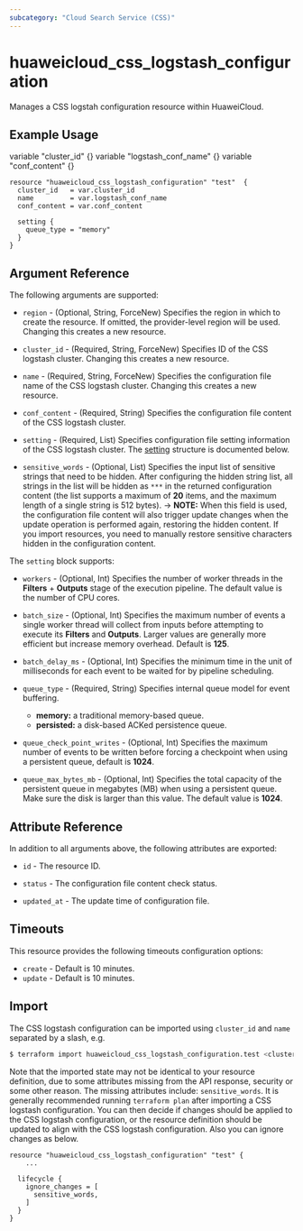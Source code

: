 ```yaml
---
subcategory: "Cloud Search Service (CSS)"
---
```


# huaweicloud_css_logstash_configuration

Manages a CSS logstah configuration resource within HuaweiCloud.

## Example Usage

variable "cluster_id" {}
variable "logstash_conf_name" {}
variable "conf_content" {}

```hcl
resource "huaweicloud_css_logstash_configuration" "test"  {
  cluster_id   = var.cluster_id
  name         = var.logstash_conf_name
  conf_content = var.conf_content

  setting {
    queue_type = "memory"
  }
}
```

## Argument Reference

The following arguments are supported:

* `region` - (Optional, String, ForceNew) Specifies the region in which to create the resource.
  If omitted, the provider-level region will be used.
  Changing this creates a new resource.

* `cluster_id` - (Required, String, ForceNew) Specifies ID of the CSS logstash cluster.
  Changing this creates a new resource.

* `name` - (Required, String, ForceNew) Specifies the configuration file name of the CSS logstash cluster.
  Changing this creates a new resource.

* `conf_content` - (Required, String) Specifies the configuration file content of the CSS logstash cluster.

* `setting` - (Required, List) Specifies configuration file setting information of the CSS logstash cluster.
  The [setting](#Css_logstash_configuration_setting) structure is documented below.

* `sensitive_words` - (Optional, List) Specifies the input list of sensitive strings that need to be hidden.
  After configuring the hidden string list, all strings in the list will be hidden as `***` in the returned
  configuration content (the list supports a maximum of **20** items, and the maximum length of a single string
  is 512 bytes).
  -> **NOTE:** When this field is used, the configuration file content will also trigger update changes when the
    update operation is performed again, restoring the hidden content. If you import resources, you need to manually
    restore sensitive characters hidden in the configuration content.

<a name="Css_logstash_configuration_setting"></a>
The `setting` block supports:

* `workers` - (Optional, Int) Specifies the number of worker threads in the **Filters** + **Outputs** stage of
  the execution pipeline. The default value is the number of CPU cores.

* `batch_size` - (Optional, Int) Specifies the maximum number of events a single worker thread will collect
  from inputs before attempting to execute its **Filters** and **Outputs**. Larger values ​​are generally more
  efficient but increase memory overhead. Default is **125**.

* `batch_delay_ms` - (Optional, Int) Specifies the minimum time in the unit of milliseconds for each event to be
  waited for by pipeline scheduling.

* `queue_type` - (Required, String) Specifies internal queue model for event buffering.
  + **memory:** a traditional memory-based queue.
  + **persisted:** a disk-based ACKed persistence queue.

* `queue_check_point_writes` - (Optional, Int) Specifies the maximum number of events to be written before forcing
  a checkpoint when using a persistent queue, default is **1024**.

* `queue_max_bytes_mb` - (Optional, Int) Specifies the total capacity of the persistent queue in megabytes (MB) when
  using a persistent queue. Make sure the disk is larger than this value. The default value is **1024**.

## Attribute Reference

In addition to all arguments above, the following attributes are exported:

* `id` - The resource ID.

* `status` - The configuration file content check status.

* `updated_at` - The update time of configuration file.

## Timeouts

This resource provides the following timeouts configuration options:

* `create` - Default is 10 minutes.
* `update` - Default is 10 minutes.

## Import

The CSS logstash configuration can be imported using `cluster_id` and `name` separated by a slash, e.g.

```bash
$ terraform import huaweicloud_css_logstash_configuration.test <cluster_id>/<name>
```

Note that the imported state may not be identical to your resource definition, due to some attributes missing from the
API response, security or some other reason.
The missing attributes include: `sensitive_words`.
It is generally recommended running `terraform plan` after importing a CSS logstash configuration.
You can then decide if changes should be applied to the CSS logstash configuration, or the resource definition should
be updated to align with the CSS logstash configuration. Also you can ignore changes as below.

```hcl
resource "huaweicloud_css_logstash_configuration" "test" {
    ...

  lifecycle {
    ignore_changes = [
      sensitive_words,
    ]
  }
}
```
